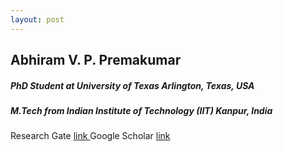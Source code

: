 ```yaml
---
layout: post
---
```

## Abhiram V. P. Premakumar

##### PhD Student at University of Texas Arlington, Texas, USA
##### M.Tech from Indian Institute of Technology (IIT) Kanpur, India

 Research Gate <a href="https://www.researchgate.net/profile/Abhiram-V-P-Premakumar-2"> link </a>
 Google Scholar  <a href="https://scholar.google.com/citations?user=sKwaUh8AAAAJ&hl=en&oi=ao"> link </a> 

